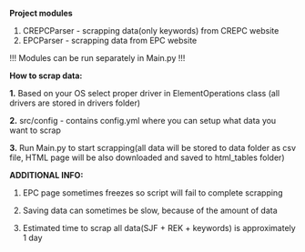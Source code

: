 **Project modules** 

1. CREPCParser - scrapping data(only keywords) from CREPC website
2. EPCParser - scrapping data from EPC website

!!! Modules can be run separately in Main.py  !!!

**How to scrap data:**

**1.** Based on your OS select proper driver in ElementOperations class (all drivers are stored in drivers folder)

**2.** src/config - contains config.yml where you can setup what data you want to scrap

**3.** Run Main.py to start scrapping(all data will be stored to data folder as csv file, HTML page will be also downloaded and saved to html_tables folder)

**ADDITIONAL INFO:** 

1. EPC page sometimes freezes so script will fail to complete scrapping

2. Saving data can sometimes be slow, because of the amount of data

3. Estimated time to scrap all data(SJF + REK + keywords) is approximately 1 day


